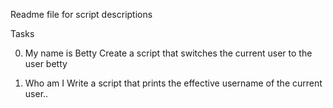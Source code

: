 Readme file for script descriptions

Tasks

0. My name is Betty
Create a script that switches the current user to the user betty

1. Who am I
Write a script that prints the effective username of the current user..


